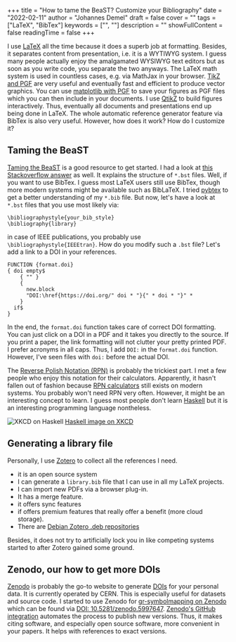 +++
title = "How to tame the BeaST? Customize your Bibliography"
date = "2022-02-11"
author = "Johannes Demel"
draft = false
cover = ""
tags = ["LaTeX", "BibTex"]
keywords = ["", ""]
description = ""
showFullContent = false
readingTime = false
+++

I use [LaTeX](https://en.wikibooks.org/wiki/LaTeX) all the time because it does a superb job at formatting.
Besides, it separates content from presentation, i.e. it is a WYTIWYG system.
I guess many people actually enjoy the amalgamated WYSIWYG text editors but as soon as you write code, you separate the two anyways. 
The LaTeX math system is used in countless cases, e.g. via MathJax in your browser.
[TikZ and PGF](https://en.wikibooks.org/wiki/LaTeX/PGF/TikZ) are very useful and eventually fast and efficient to produce vector graphics.
You can use [matplotlib with PGF](https://matplotlib.org/stable/tutorials/text/pgf.html) to save your figures as PGF files which you can then include in your documents.
I use [QtikZ](http://manpages.ubuntu.com/manpages/trusty/man1/qtikz.1.html) to build figures interactively.
Thus, eventually all documents and presentations end up being done in LaTeX.
The whole automatic reference generator feature via BibTex is also very useful.
However, how does it work? How do I customize it?

## Taming the BeaST

[Taming the BeaST](https://www.ctan.org/pkg/tamethebeast) is a good resource to get started.
I had a look at [this Stackoverflow answer](https://tex.stackexchange.com/a/64695) as well.
It explains the structure of `*.bst` files. Well, if you want to use BibTex.
I guess most LaTeX users still use BibTex, though more modern systems might be available such as BibLaTeX.
I tried [pybtex](https://pypi.org/project/pybtex/) to get a better understanding of my `*.bib` file.
But now, let's have a look at `*.bst` files that you use most likely via:
```
\bibliographystyle{your_bib_style}
\bibliography{library}
```
in case of IEEE publications, you probably use `\bibliographystyle{IEEEtran}`.
How do you modify such a `.bst` file? Let's add a link to a DOI in your references.

```
FUNCTION {format.doi}
{ doi empty$
    { "" }
    {
      new.block
      "DOI:\href{https://doi.org/" doi * "}{" * doi * "}" *
    }
  if$
}
```
In the end, the `format.doi` function takes care of correct DOI formatting.
You can just click on a DOI in a PDF and it takes you directly to the source.
If you print a paper, the link formatting will not clutter your pretty printed PDF.
I prefer acronyms in all caps. Thus, I add `DOI:` in the `format.doi` function.
However, I've seen files with `doi:` before the actual DOI.

The [Reverse Polish Notation (RPN)](https://en.wikipedia.org/wiki/Reverse_Polish_notation) is probably the trickiest part.
I met a few people who enjoy this notation for their calculators.
Apparently, it hasn't fallen out of fashion because [RPN calculators](https://play.google.com/store/apps/details?id=com.ath0.rpn&hl=en) still exists on modern systems.
You probably won't need RPN very often.
However, it might be an interesting concept to learn.
I guess most people don't learn [Haskell](https://en.wikipedia.org/wiki/Haskell_(programming_language)) but it is an interesting programming language nontheless.

![XKCD on Haskell](https://imgs.xkcd.com/comics/haskell.png)
[Haskell image on XKCD](https://xkcd.com/1312/)


## Generating a library file

Personally, I use [Zotero](https://www.zotero.org/) to collect all the references I need.

- it is an open source system
- I can generate a `library.bib` file that I can use in all my LaTeX projects.
- I can import new PDFs via a browser plug-in.
- It has a merge feature.
- it offers sync features
- if offers premium features that really offer a benefit (more cloud storage).
- There are [Debian Zotero .deb repositories](https://github.com/retorquere/zotero-deb/)

Besides, it does not try to artificially lock you in like competing systems started to after Zotero gained some ground.


## Zenodo, our how to get more DOIs

[Zenodo](https://zenodo.org/) is probably the go-to website to generate [DOIs](https://en.wikipedia.org/wiki/Digital_object_identifier) for your personal data.
It is currently operated by CERN.
This is especially useful for datasets and source code.
I started to use Zenodo for [gr-symbolmapping on Zenodo](https://zenodo.org/record/5997648) which can be found via [DOI: 10.5281/zenodo.5997647](https://doi.org/10.5281/zenodo.5997647).
[Zenodo's GitHub integration](https://docs.github.com/en/repositories/archiving-a-github-repository/referencing-and-citing-content) automates the process to publish new versions.
Thus, it makes citing software, and especially open source software, more convenient in your papers.
It helps with references to exact versions.




